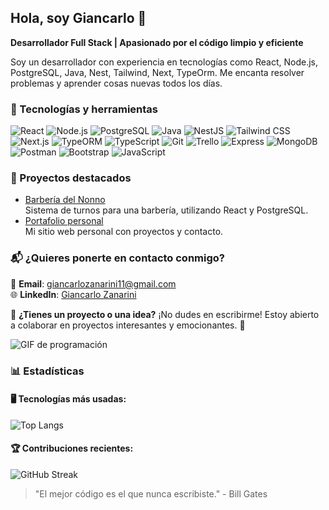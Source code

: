## Hola, soy Giancarlo 👋

**Desarrollador Full Stack | Apasionado por el código limpio y eficiente**

Soy un desarrollador con experiencia en tecnologías como React, Node.js, PostgreSQL, Java, Nest, Tailwind, Next, TypeOrm. 
Me encanta resolver problemas y aprender cosas nuevas todos los días.

### 🚀 Tecnologías y herramientas
![React](https://img.shields.io/badge/React-61DAFB?style=for-the-badge&logo=react&logoColor=white)
![Node.js](https://img.shields.io/badge/Node.js-339933?style=for-the-badge&logo=nodedotjs&logoColor=white)
![PostgreSQL](https://img.shields.io/badge/PostgreSQL-316192?style=for-the-badge&logo=postgresql&logoColor=white)
![Java](https://img.shields.io/badge/Java-007396?style=for-the-badge&logo=java&logoColor=white)
![NestJS](https://img.shields.io/badge/NestJS-E0234E?style=for-the-badge&logo=nestjs&logoColor=white)
![Tailwind CSS](https://img.shields.io/badge/Tailwind_CSS-38B2AC?style=for-the-badge&logo=tailwindcss&logoColor=white)
![Next.js](https://img.shields.io/badge/Next.js-000000?style=for-the-badge&logo=nextdotjs&logoColor=white)
![TypeORM](https://img.shields.io/badge/TypeORM-F37626?style=for-the-badge&logo=typeorm&logoColor=white)
![TypeScript](https://img.shields.io/badge/TypeScript-3178C6?style=for-the-badge&logo=typescript&logoColor=white)
![Git](https://img.shields.io/badge/Git-F05032?style=for-the-badge&logo=git&logoColor=white)
![Trello](https://img.shields.io/badge/Trello-0079BF?style=for-the-badge&logo=trello&logoColor=white)
![Express](https://img.shields.io/badge/Express-000000?style=for-the-badge&logo=express&logoColor=white)
![MongoDB](https://img.shields.io/badge/MongoDB-47A248?style=for-the-badge&logo=mongodb&logoColor=white)
![Postman](https://img.shields.io/badge/Postman-FF6C37?style=for-the-badge&logo=postman&logoColor=white)
![Bootstrap](https://img.shields.io/badge/Bootstrap-7952B3?style=for-the-badge&logo=bootstrap&logoColor=white)
![JavaScript](https://img.shields.io/badge/JavaScript-F7DF1E?style=for-the-badge&logo=javascript&logoColor=black)




### 🌟 Proyectos destacados
- [Barbería del Nonno](https://github.com/tuUsuario/barberia-del-nonno)  
  Sistema de turnos para una barbería, utilizando React y PostgreSQL.
- [Portafolio personal](https://github.com/tuUsuario/portafolio)  
  Mi sitio web personal con proyectos y contacto.

### 📬 ¿Quieres ponerte en contacto conmigo?

💌 **Email**: [giancarlozanarini11@gmail.com](mailto:giancarlozanarini11@gmail.com)  
🌐 **LinkedIn**: [Giancarlo Zanarini](https://www.linkedin.com/in/giancarlo-zanarini-316684257/)  

📩 **¿Tienes un proyecto o una idea?** ¡No dudes en escribirme! Estoy abierto a colaborar en proyectos interesantes y emocionantes. 🚀  


![GIF de programación](https://media.giphy.com/media/13HgwGsXF0aiGY/giphy.gif)


### 📊 Estadísticas

#### 🖥️ Tecnologías más usadas:
![Top Langs](https://github-readme-stats.vercel.app/api/top-langs/?username=Gi4ncarlo&layout=compact&theme=radical)

#### 🏆 Contribuciones recientes:
![GitHub Streak](https://streak-stats.demolab.com/?user=Gi4ncarlo&theme=radical)



> "El mejor código es el que nunca escribiste." - Bill Gates

